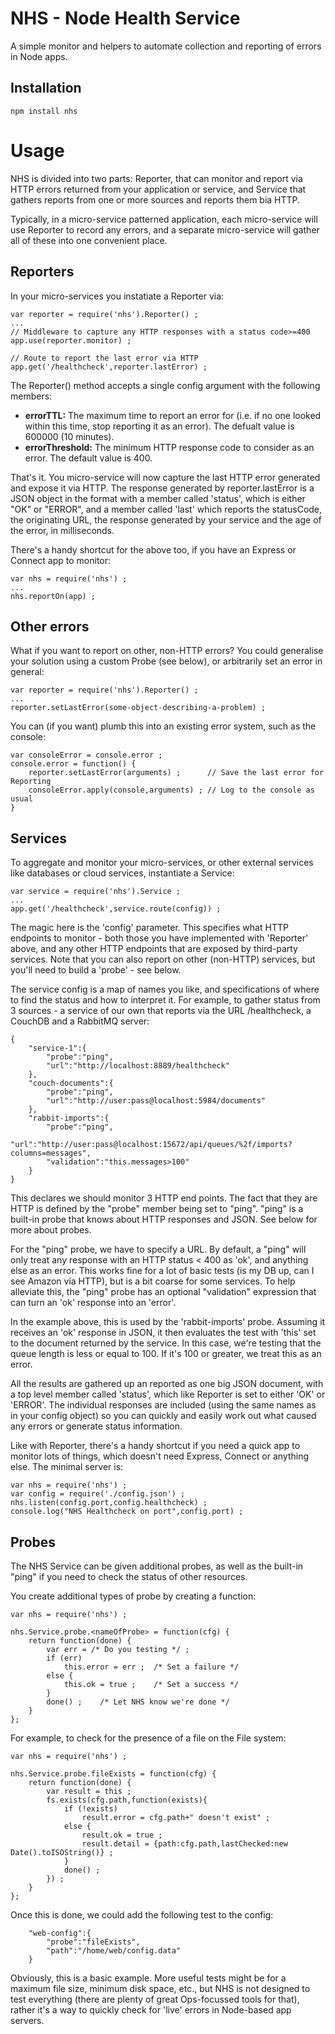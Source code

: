 NHS - Node Health Service
=========================

A simple monitor and helpers to automate collection and reporting of errors in Node apps.

Installation
------------
	
	npm install nhs
	
Usage
=====
NHS is divided into two parts: Reporter, that can monitor and report via HTTP errors returned from your application or service, and Service that gathers reports from one or more sources and reports them bia HTTP.

Typically, in a micro-service patterned application, each micro-service will use Reporter to record any errors, and a separate micro-service will gather all of these into one convenient place.

Reporters
---------
In your micro-services you instatiate a Reporter via:

	var reporter = require('nhs').Reporter() ;
	...
	// Middleware to capture any HTTP responses with a status code>=400
	app.use(reporter.monitor) ; 
	
	// Route to report the last error via HTTP
	app.get('/healthcheck',reporter.lastError) ;
	
The Reporter() method accepts a single config argument with the following members:

* __errorTTL:__ The maximum time to report an error for (i.e. if no one looked within this time, stop reporting it as an error). The defualt value is 600000 (10 minutes).
* __errorThreshold:__ The minimum HTTP response code to consider as an error. The default value is 400.
	
That's it. You micro-service will now capture the last HTTP error generated and expose it via HTTP. The response generated by reporter.lastError is a JSON object in the format with a member called 'status', which is either "OK" or "ERROR", and a member called 'last' which reports the statusCode, the originating URL, the response generated by your service and the age of the error, in milliseconds.

There's a handy shortcut for the above too, if you have an Express or Connect app to monitor:

	var nhs = require('nhs') ;
	...
	nhs.reportOn(app) ;

Other errors
------------
What if you want to report on other, non-HTTP errors? You could generalise your solution using a custom Probe (see below), or arbitrarily set an error in general:

	var reporter = require('nhs').Reporter() ;
	...
	reporter.setLastError(some-object-describing-a-problem) ;
	
You can (if you want) plumb this into an existing error system, such as the console:

	var consoleError = console.error ;
	console.error = function() {
		reporter.setLastError(arguments) ;		// Save the last error for Reporting
		consoleError.apply(console,arguments) ;	// Log to the console as usual
	}

Services
--------

To aggregate and monitor your micro-services, or other external services like databases or cloud services, instantiate a Service:

	var service = require('nhs').Service ;
	...
	app.get('/healthcheck',service.route(config)) ;
	
The magic here is the 'config' parameter. This specifies what HTTP endpoints to monitor - both those you have implemented with 'Reporter' above, and any other HTTP endpoints that are exposed by third-party services. Note that you can also report on other (non-HTTP) services, but you'll need to build a 'probe' - see below.

The service config is a map of names you like, and specifications of where to find the status and how to interpret it. For example, to gather status from 3 sources - a service of our own that reports via the URL /healthcheck, a CouchDB and a RabbitMQ server:

	{
		"service-1":{
			"probe":"ping",
			"url":"http://localhost:8889/healthcheck"
		},
		"couch-documents":{
			"probe":"ping",
			"url":"http://user:pass@localhost:5984/documents"
		},
		"rabbit-imports":{
			"probe":"ping",
			"url":"http://user:pass@localhost:15672/api/queues/%2f/imports?columns=messages",
			"validation":"this.messages>100"
		}
	}

This declares we should monitor 3 HTTP end points. The fact that they are HTTP is defined by the "probe" member being set to "ping". "ping" is a built-in probe that knows about HTTP responses and JSON. See below for more about probes.

For the "ping" probe, we have to specify a URL. By default, a "ping" will only treat any response with an HTTP status < 400 as 'ok', and anything else as an error. This works fine for a lot of basic tests (is my DB up, can I see Amazon via HTTP), but is a bit coarse for some services. To help alleviate this, the "ping" probe has an optional "validation" expression that can turn an 'ok' response into an 'error'.

In the example above, this is used by the 'rabbit-imports' probe. Assuming it receives an 'ok' response in JSON, it then evaluates the test with 'this' set to the document returned by the service. In this case, we're testing that the queue length is less or equal to 100. If it's 100 or greater, we treat this as an error.

All the results are gathered up an reported as one big JSON document, with a top level member called 'status', which like Reporter is set to either 'OK' or 'ERROR'. The individual responses are included (using the same names as in your config object) so you can quickly and easily work out what caused any errors or generate status information.

Like with Reporter, there's a handy shortcut if you need a quick app to monitor lots of things, which doesn't need Express, Connect or anything else. The minimal server is:

	var nhs = require('nhs') ;
	var config = require('./config.json') ;
	nhs.listen(config.port,config.healthcheck) ;
	console.log("NHS Healthcheck on port",config.port) ;

Probes
------

The NHS Service can be given additional probes, as well as the built-in "ping" if you need to check the status of other resources.

You create additional types of probe by creating a function:

	var nhs = require('nhs') ;

	nhs.Service.probe.<nameOfProbe> = function(cfg) {
		return function(done) {
			var err = /* Do you testing */ ;
			if (err)
				this.error = err ;	/* Set a failure */
			else {
				this.ok = true ;	/* Set a success */
			}
			done() ;	/* Let NHS know we're done */
		}
	};

For example, to check for the presence of a file on the File system:

	var nhs = require('nhs') ;

	nhs.Service.probe.fileExists = function(cfg) {
		return function(done) {
			var result = this ;
			fs.exists(cfg.path,function(exists){
				if (!exists)
					result.error = cfg.path+" doesn't exist" ;
				else {
					result.ok = true ;
					result.detail = {path:cfg.path,lastChecked:new Date().toISOString()} ;
				}
				done() ;
			}) ;
		}
	};

Once this is done, we could add the following test to the config:

		"web-config":{
			"probe":"fileExists",
			"path":"/home/web/config.data"
		}

Obviously, this is a basic example. More useful tests might be for a maximum file size, minimum disk space, etc., but NHS is not designed to test everything (there are plenty of great Ops-focussed tools for that), rather it's a way to quickly check for 'live' errors in Node-based app servers.